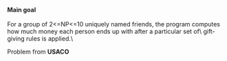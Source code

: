 **Main goal**\
\
For a group of 2<=NP<=10 uniquely named friends, the program computes how much money each person ends up with after a particular set of\ gift-giving rules is applied.\

Problem from **USACO**

